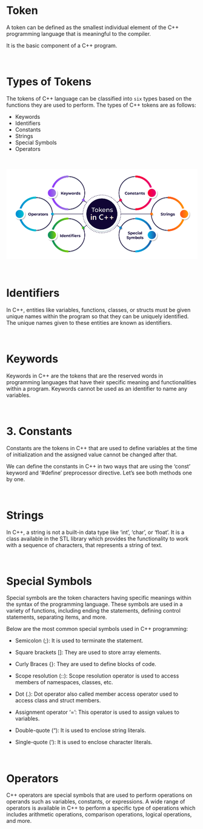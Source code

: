 # Token

A token can be defined as the smallest individual element of the C++ programming language that is meaningful to the compiler.

It is the basic component of a C++ program.

&nbsp;

# Types of Tokens

The tokens of C++ language can be classified into `six` types based on the functions they are used to perform. The types of C++ tokens are as follows:

- Keywords
- Identifiers
- Constants
- Strings
- Special Symbols
- Operators

&nbsp;

<img src="../../assets/Tokens-in-C.png">

&nbsp;

# Identifiers

In C++, entities like variables, functions, classes, or structs must be given unique names within the program so that they can be uniquely identified. The unique names given to these entities are known as identifiers.

&nbsp;

# Keywords

Keywords in C++ are the tokens that are the reserved words in programming languages that have their specific meaning and functionalities within a program. Keywords cannot be used as an identifier to name any variables.

&nbsp;

# 3. Constants

Constants are the tokens in C++ that are used to define variables at the time of initialization and the assigned value cannot be changed after that.

We can define the constants in C++ in two ways that are using the ‘const’ keyword and ‘#define’ preprocessor directive. Let’s see both methods one by one.

&nbsp;

# Strings

In C++, a string is not a built-in data type like ‘int’, ‘char’, or ‘float’. It is a class available in the STL library which provides the functionality to work with a sequence of characters, that represents a string of text.

&nbsp;

# Special Symbols

Special symbols are the token characters having specific meanings within the syntax of the programming language. These symbols are used in a variety of functions, including ending the statements, defining control statements, separating items, and more.

Below are the most common special symbols used in C++ programming:

- Semicolon (;): It is used to terminate the statement.

- Square brackets []: They are used to store array elements.
- Curly Braces {}: They are used to define blocks of code.
- Scope resolution (::): Scope resolution operator is used to access members of namespaces, classes, etc.
- Dot (.): Dot operator also called member access operator used to access class and struct members.
- Assignment operator ‘=’: This operator is used to assign values to variables.
- Double-quote (“): It is used to enclose string literals.
- Single-quote (‘): It is used to enclose character literals.

&nbsp;

# Operators

C++ operators are special symbols that are used to perform operations on operands such as variables, constants, or expressions. A wide range of operators is available in C++ to perform a specific type of operations which includes arithmetic operations, comparison operations, logical operations, and more.

&nbsp;

&nbsp;

&nbsp;

&nbsp;
